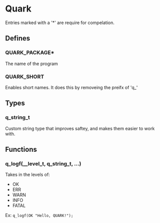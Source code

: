 # Quark
Entries marked with a '*' are require for compelation.
## Defines
### QUARK_PACKAGE*
The name of the program
### QUARK_SHORT
Enables short names. It does this by removeing the preifx of 'q_'
## Types
### q_string_t
Custom string type that improves saftey, and makes them easier to work with.
## Functions
### q_logf(__level_t, q_string_t, ...)
Takes in the levels of:
* OK
* ERR
* WARN
* INFO
* FATAL

Ex: `q_logf(OK "Hello, QUARK!");`
